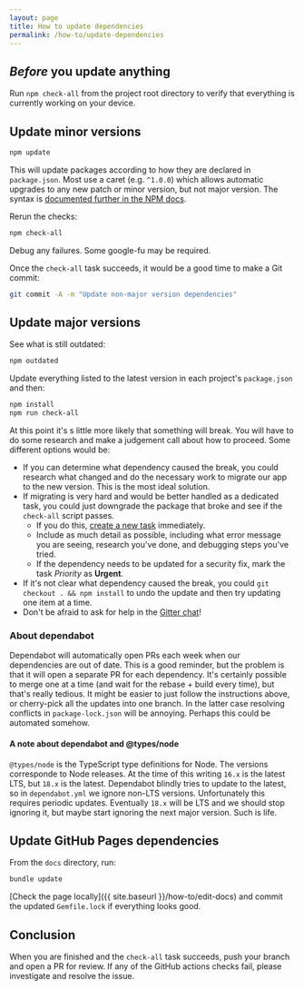 ```yaml
---
layout: page
title: How to update dependencies
permalink: /how-to/update-dependencies
---
```


## _Before_ you update anything

Run `npm check-all` from the project root directory to verify that everything is currently working on your device.

## Update minor versions

```sh
npm update
```

This will update packages according to how they are declared in `package.json`. Most use a caret (e.g. `^1.0.0`) which allows automatic upgrades to any new patch or minor version, but not major version. The syntax is [documented further in the NPM docs](https://docs.npmjs.com/about-semantic-versioning#using-semantic-versioning-to-specify-update-types-your-package-can-accept).

Rerun the checks:

```sh
npm check-all
```

Debug any failures. Some google-fu may be required.

Once the `check-all` task succeeds, it would be a good time to make a Git commit:

```sh
git commit -A -m "Update non-major version dependencies"
```

## Update major versions

See what is still outdated:

```sh
npm outdated
```

Update everything listed to the latest version in each project's `package.json` and then:

```sh
npm install
npm run check-all
```

At this point it's s little more likely that something will break. You will have to do some research and make a judgement call about how to proceed. Some different options would be:

- If you can determine what dependency caused the break, you could research what changed and do the necessary work to migrate our app to the new version. This is the most ideal solution.
- If migrating is very hard and would be better handled as a dedicated task, you could just downgrade the package that broke and see if the `check-all` script passes.
  - If you do this, [create a new task](https://github.com/skill-collectors/guesstimator/issues/new?assignees=&labels=&template=new-task.md&title=) immediately.
  - Include as much detail as possible, including what error message you are seeing, research you've done, and debugging steps you've tried.
  - If the dependency needs to be updated for a security fix, mark the task _Priority_ as **Urgent**.
- If it's not clear what dependency caused the break, you could `git checkout . && npm install` to undo the update and then try updating one item at a time.
- Don't be afraid to ask for help in the [Gitter chat](https://gitter.im/skill-collectors/guesstimator)!

### About dependabot

Dependabot will automatically open PRs each week when our dependencies are out of date. This is a good reminder, but the problem is that it will open a separate PR for each dependency. It's certainly possible to merge one at a time (and wait for the rebase + build every time), but that's really tedious. It might be easier to just follow the instructions above, or cherry-pick all the updates into one branch. In the latter case resolving conflicts in `package-lock.json` will be annoying. Perhaps this could be automated somehow.

#### A note about dependabot and @types/node

`@types/node` is the TypeScript type definitions for Node. The versions corresponde to Node releases. At the time of this writing `16.x` is the latest LTS, but `18.x` is the latest. Dependabot blindly tries to update to the latest, so in `dependabot.yml` we ignore non-LTS versions. Unfortunately this requires periodic updates. Eventually `18.x` will be LTS and we should stop ignoring it, but maybe start ignoring the next major version. Such is life.

## Update GitHub Pages dependencies

From the `docs` directory, run:

```sh
bundle update
```

[Check the page locally]({{ site.baseurl }}/how-to/edit-docs) and commit the updated `Gemfile.lock` if everything looks good.

## Conclusion

When you are finished and the `check-all` task succeeds, push your branch and open a PR for review. If any of the GitHub actions checks fail, please investigate and resolve the issue.
